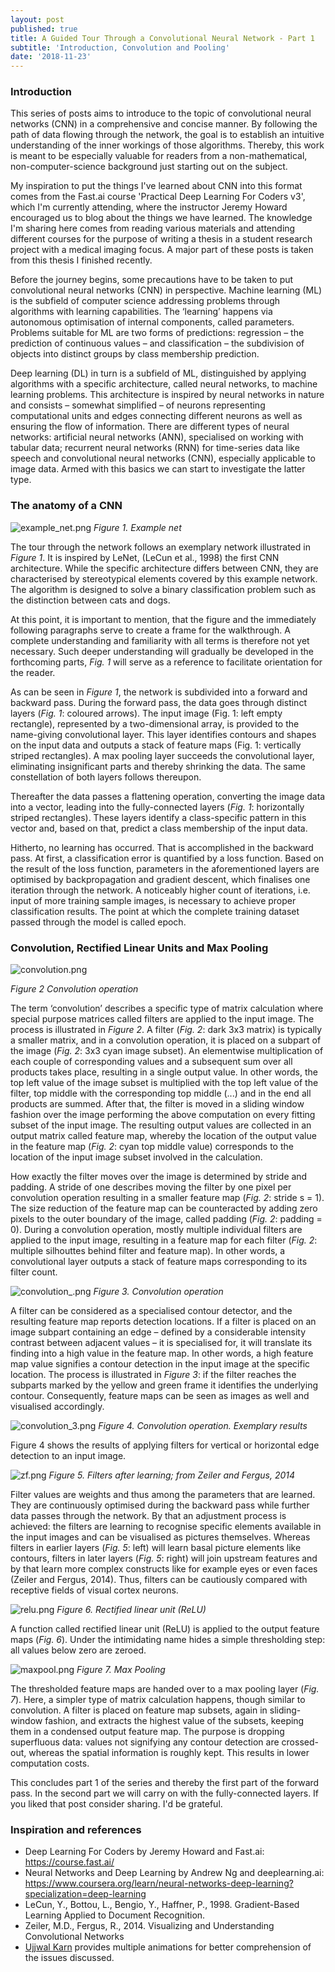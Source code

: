 ```yaml
---
layout: post
published: true
title: A Guided Tour Through a Convolutional Neural Network - Part 1
subtitle: 'Introduction, Convolution and Pooling'
date: '2018-11-23'
---
```

### Introduction

This series of posts aims to introduce to the topic of convolutional neural networks (CNN) in a comprehensive and concise manner. By following the path of data flowing through the network, the goal is to establish an intuitive understanding of the inner workings of those algorithms. Thereby, this work is meant to be especially valuable for readers from a non-mathematical, non-computer-science background just starting out on the subject.

My inspiration to put the things I've learned about CNN into this format comes from the Fast.ai course 'Practical Deep Learning For Coders v3', which I'm currently attending, where the instructor Jeremy Howard encouraged us to blog about the things we have learned. The knowledge I'm sharing here comes from reading various materials and attending different courses for the purpose of writing a thesis in a student research project with a medical imaging focus. A major part of these posts is taken from this thesis I finished recently.

Before the journey begins, some precautions have to be taken to put convolutional neural networks (CNN) in perspective. Machine learning (ML) is the subfield of computer science addressing problems through algorithms with learning capabilities. The ‘learning’ happens via autonomous optimisation of internal components, called parameters. Problems suitable for ML are two forms of predictions: regression – the prediction of continuous values – and classification – the subdivision of objects into distinct groups by class membership prediction.

Deep learning (DL) in turn is a subfield of ML, distinguished by applying algorithms with a specific architecture, called neural networks, to machine learning problems. This architecture is inspired by neural networks in nature and consists – somewhat simplified – of neurons representing computational units and edges connecting different neurons as well as ensuring the flow of information. There are different types of neural networks: artificial neural networks (ANN), specialised on working with tabular data; recurrent neural networks (RNN) for time-series data like speech and convolutional neural networks (CNN), especially applicable to image data. Armed with this basics we can start to investigate the latter type.

### The anatomy of a CNN

![example_net.png]({{site.baseurl}}/img/example_net.png)
*Figure 1. Example net*

The tour through the network follows an exemplary network illustrated in *Figure 1*. It is inspired by LeNet, (LeCun et al., 1998) the first CNN architecture. While the specific architecture differs between CNN, they are characterised by stereotypical elements covered by this example network. The algorithm is designed to solve a binary classification problem such as the distinction between cats and dogs.

At this point, it is important to mention, that the figure and the immediately following paragraphs serve to create a frame for the walkthrough. A complete understanding and familiarity with all terms is therefore not yet necessary. Such deeper understanding will gradually be developed in the forthcoming parts, *Fig. 1* will serve as a reference to facilitate orientation for the reader.

As can be seen in *Figure 1*, the network is subdivided into a forward and backward pass. During the forward pass, the data goes through distinct layers (*Fig. 1*: coloured arrows). The input image (Fig. 1: left empty rectangle), represented by a two-dimensional array, is provided to the name-giving convolutional layer. This layer identifies contours and shapes on the input data and outputs a stack of feature maps (Fig. 1: vertically striped rectangles). A max pooling layer succeeds the convolutional layer, eliminating insignificant parts and thereby shrinking the data. The same constellation of both layers follows thereupon.

Thereafter the data passes a flattening operation, converting the image data into a vector, leading into the fully-connected layers (*Fig. 1*: horizontally striped rectangles). These layers identify a class-specific pattern in this vector and, based on that, predict a class membership of the input data.

Hitherto, no learning has occurred. That is accomplished in the backward pass. At first, a classification error is quantified by a loss function. Based on the result of the loss function, parameters in the aforementioned layers are optimised by backpropagation and gradient descent, which finalises one iteration through the network. A noticeably higher count of iterations, i.e. input of more training sample images, is necessary to achieve proper classification results. The point at which the complete training dataset passed through the model is called epoch.

### Convolution, Rectified Linear Units and Max Pooling

![convolution.png]({{site.baseurl}}/img/convolution.png)

*Figure 2 Convolution operation*

The term ‘convolution’ describes a specific type of matrix calculation where special purpose matrices called filters are applied to the input image. The process is illustrated in *Figure 2*. A filter (*Fig. 2*: dark 3x3 matrix) is typically a smaller matrix, and in a convolution operation, it is placed on a subpart of the image (*Fig. 2*: 3x3 cyan image subset). An elementwise multiplication of each couple of corresponding values and a subsequent sum over all products takes place, resulting in a single output value. In other words, the top left value of the image subset is multiplied with the top left value of the filter, top middle with the corresponding top middle (...) and in the end all products are summed. After that, the filter is moved in a sliding window fashion over the image performing the above computation on every fitting subset of the input image. The resulting output values are collected in an output matrix called feature map, whereby the location of the output value in the feature map (*Fig. 2*: cyan top middle value) corresponds to the location of the input image subset involved in the calculation. 

How exactly the filter moves over the image is determined by stride and padding. A stride of one describes moving the filter by one pixel per convolution operation resulting in a smaller feature map (*Fig. 2*: stride s = 1). The size reduction of the feature map can be counteracted by adding zero pixels to the outer boundary of the image, called padding (*Fig. 2*: padding = 0). During a convolution operation, mostly multiple individual filters are applied to the input image, resulting in a feature map for each filter (*Fig. 2*: multiple silhouttes behind filter and feature map). In other words, a convolutional layer outputs a stack of feature maps corresponding to its filter count.

![convolution_.png]({{site.baseurl}}/img/convolution_.png)
*Figure 3. Convolution operation*

A filter can be considered as a specialised contour detector, and the resulting feature map reports detection locations. If a filter is placed on an image subpart containing an edge – defined by a considerable intensity contrast between adjacent values – it is specialised for, it will translate its finding into a high value in the feature map. In other words, a high feature map value signifies a contour detection in the input image at the specific location. The process is illustrated in *Figure 3*: if the filter reaches the subparts marked by the yellow and green frame it identifies the underlying contour. Consequently, feature maps can be seen as images as well and visualised accordingly. 

![convolution_3.png]({{site.baseurl}}/img/convolution_3.png)
*Figure 4. Convolution operation. Exemplary results*

Figure 4 shows the results of applying filters for vertical or horizontal edge detection to an input image. 

![zf.png]({{site.baseurl}}/img/zf.png)
*Figure 5. Filters after learning; from Zeiler and Fergus, 2014*

Filter values are weights and thus among the parameters that are learned. They are continuously optimised during the backward pass while further data passes through the network. By that an adjustment process is achieved: the filters are learning to recognise specific elements available in the input images and can be visualised as pictures themselves. Whereas filters in earlier layers (*Fig. 5*: left) will learn basal picture elements like contours, filters in later layers (*Fig. 5*: right) will join upstream features and by that learn more complex constructs like for example eyes or even faces (Zeiler and Fergus, 2014). Thus, filters can be cautiously compared with receptive fields of visual cortex neurons.

![relu.png]({{site.baseurl}}/img/relu.png)
*Figure 6. Rectified linear unit (ReLU)*

A function called rectified linear unit (ReLU) is applied to the output feature maps (*Fig. 6*). Under the intimidating name hides a simple thresholding step: all values below zero are zeroed.

![maxpool.png]({{site.baseurl}}/img/maxpool.png)
*Figure 7. Max Pooling*

The thresholded feature maps are handed over to a max pooling layer (*Fig. 7*). Here, a simpler type of matrix calculation happens, though similar to convolution. A filter is placed on feature map subsets, again in sliding-window fashion, and extracts the highest value of the subsets, keeping them in a condensed output feature map. The purpose is dropping superfluous data: values not signifying any contour detection are crossed-out, whereas the spatial information is roughly kept. This results in lower computation costs.

This concludes part 1 of the series and thereby the first part of the forward pass. In the second part we will carry on with the fully-connected layers. If you liked that post consider sharing. I'd be grateful.

### Inspiration and references

* Deep Learning For Coders by Jeremy Howard and Fast.ai: https://course.fast.ai/
* Neural Networks and Deep Learning by Andrew Ng and deeplearning.ai: https://www.coursera.org/learn/neural-networks-deep-learning?specialization=deep-learning
* LeCun, Y., Bottou, L., Bengio, Y., Haffner, P., 1998. Gradient-Based Learning Applied to Document Recognition.
* Zeiler, M.D., Fergus, R., 2014. Visualizing and Understanding Convolutional Networks
* [Ujjwal Karn](https://ujjwalkarn.me/2016/08/11/intuitive-explanation-convnets/) provides multiple animations for better comprehension of the issues discussed.
